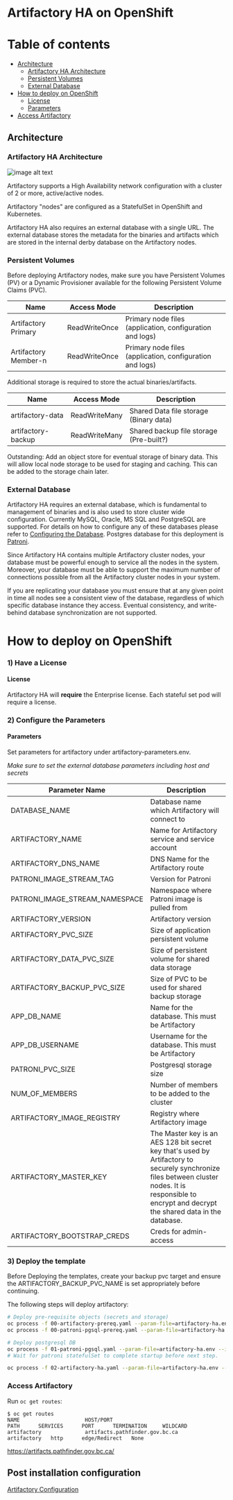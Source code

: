 # Artifactory HA on OpenShift

Table of contents
=================

<!--ts-->
   * [Architecture](#architecture)
        * [Artifactory HA Architecture](#Artifactory-HA-Architecture)
        * [Persistent Volumes](#Persistent-Volumes)
        * [External Database](#External-database)
   * [How to deploy on OpenShift](#How-to-deploy-on-OpenShift)
      * [License](#License)
      * [Parameters](#Parameters)
   * [Access Artifactory](#Access-Artifactory)
<!--te-->

## Architecture

### Artifactory HA Architecture

![image alt text](../images/artifactory-diagram.png)

Artifactory supports a High Availability network configuration with a cluster of 2 or more, active/active nodes.

Artifactory "nodes" are configured as a StatefulSet in OpenShift and Kubernetes.

Artifactory HA also requires an external database with a single URL. The external database stores the metadata for the binaries and artifacts which are stored in the internal derby database on the Artifactory nodes.

### Persistent Volumes

Before deploying Artifactory nodes, make sure you have Persistent Volumes (PV) or a Dynamic Provisioner available for the following Persistent Volume Claims (PVC).

| Name | Access Mode | Description |
| ---- | ---- | ---- |
| Artifactory Primary | ReadWriteOnce | Primary node files (application, configuration and logs) |
| Artifactory Member-n | ReadWriteOnce | Primary node files (application, configuration and logs) |

Additional storage is required to store the actual binaries/artifacts.

| Name | Access Mode | Description |
| ---- | ---- | ---- |
| artifactory-data | ReadWriteMany | Shared Data file storage (Binary data) |
| artifactory-backup | ReadWriteMany | Shared backup file storage (Pre-built?) |

Outstanding:
Add an object store for eventual storage of binary data.  This will allow local node storage to be used for staging and caching.  This can be added to the storage chain later.

### External Database

Artifactory HA requires an external database, which is fundamental to management of binaries and is also used to store cluster wide configuration. Currently MySQL, Oracle, MS SQL and PostgreSQL are supported. For details on how to configure any of these databases please refer to [Configuring the Database](https://www.jfrog.com/confluence/display/RTF/Configuring+the+Database). Postgres database for this deployment is [Patroni](https://github.com/BCDevOps/platform-services/tree/master/apps/pgsql/patroni).

Since Artifactory HA contains multiple Artifactory cluster nodes, your database must be powerful enough to service all the nodes in the system.  Moreover, your database must be able to support the maximum number of connections possible from all the Artifactory cluster nodes in your system.

If you are replicating your database you must ensure that at any given point in time all nodes see a consistent view of the database, regardless of which specific database instance they access. Eventual consistency, and write-behind database synchronization are not supported.

# How to deploy on OpenShift

### 1) Have a License

#### License

Artifactory HA will **require** the Enterprise license. Each stateful set pod will require a license.

### 2) Configure the Parameters

#### Parameters

Set parameters for artifactory under artifactory-parameters.env.

*Make sure to set the external database parameters including host and secrets*

| Parameter Name | Description|
| ---- | ---- |
| DATABASE_NAME | Database name which Artifactory will connect to |
| ARTIFACTORY_NAME | Name for Artifactory service and service account |
| ARTIFACTORY_DNS_NAME | DNS Name for the Artifactory route |
| PATRONI_IMAGE_STREAM_TAG | Version for Patroni |
| PATRONI_IMAGE_STREAM_NAMESPACE | Namespace where Patroni image is pulled from |
| ARTIFACTORY_VERSION | Artifactory version |
| ARTIFACTORY_PVC_SIZE | Size of application persistent volume |
| ARTIFACTORY_DATA_PVC_SIZE | Size of persistent volume for shared data storage |
| ARTIFACTORY_BACKUP_PVC_SIZE | Size of PVC to be used for shared backup storage |
| APP_DB_NAME | Name for the database. This must be Artifactory |
| APP_DB_USERNAME | Username for the database. This must be Artifactory |
| PATRONI_PVC_SIZE | Postgresql storage size |
| NUM_OF_MEMBERS | Number of members to be added to the cluster |
| ARTIFACTORY_IMAGE_REGISTRY | Registry where Artifactory image|
| ARTIFACTORY_MASTER_KEY | The Master key is an AES 128 bit secret key that's used by Artifactory to securely synchronize files between cluster nodes. It is responsible to encrypt and decrypt the shared data in the database. |
| ARTIFACTORY_BOOTSTRAP_CREDS | Creds for admin-access |

### 3) Deploy the template

Before Deploying the templates, create your backup pvc target and ensure the ARTIFACTORY_BACKUP_PVC_NAME is set appropriately before continuing.

The following steps will deploy artifactory:

``` bash
# Deploy pre-requisite objects (secrets and storage)
oc process -f 00-artifactory-prereq.yaml --param-file=artifactory-ha.env --ignore-unknown-parameters=true  | oc create -f -
oc process -f 00-patroni-pgsql-prereq.yaml --param-file=artifactory-ha.env --ignore-unknown-parameters=true  | oc create -f -

# Deploy postgresql DB
oc process -f 01-patroni-pgsql.yaml --param-file=artifactory-ha.env --ignore-unknown-parameters=true  | oc apply -f -
# Wait for patroni statefulSet to complete startup before next step.

oc process -f 02-artifactory-ha.yaml --param-file=artifactory-ha.env --ignore-unknown-parameters=true  | oc apply -f -
```

### Access Artifactory

Run `oc get routes`:

```
$ oc get routes
NAME                     HOST/PORT                                                 PATH      SERVICES      PORT      TERMINATION     WILDCARD
artifactory              artifacts.pathfinder.gov.bc.ca             artifactory   http      edge/Redirect   None
```
https://artifacts.pathfinder.gov.bc.ca/

## Post installation configuration

[Artifactory Configuration](config/README.md)
